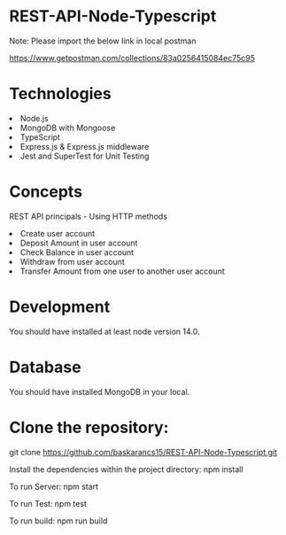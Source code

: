 # REST-API-Node-Typescript

Note: Please import the below link in local postman

https://www.getpostman.com/collections/83a0256415084ec75c95

# Technologies
<li>Node.js</li>
<li>MongoDB with Mongoose</li>
<li>TypeScript</li>
<li>Express.js & Express.js middleware</li>
<li>Jest and SuperTest for Unit Testing</li>

# Concepts

REST API principals - Using HTTP methods
<li>Create user account</li>
<li>Deposit Amount in user account</li>
<li>Check Balance in user account</li>
<li>Withdraw from user account</li>
<li>Transfer Amount from one user to another user account</li>

# Development

You should have installed at least node version 14.0.

# Database

You should have installed MongoDB in your local.

# Clone the repository:
git clone https://github.com/baskarancs15/REST-API-Node-Typescript.git

Install the dependencies within the project directory:
npm install

To run Server:
npm start

To run Test:
npm test

To run build:
npm run build
